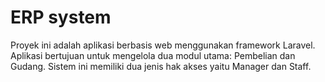 # ERP system

Proyek ini adalah aplikasi berbasis web menggunakan framework Laravel. Aplikasi bertujuan untuk mengelola dua modul utama: Pembelian dan Gudang. Sistem ini memiliki dua jenis hak akses yaitu Manager dan Staff.
